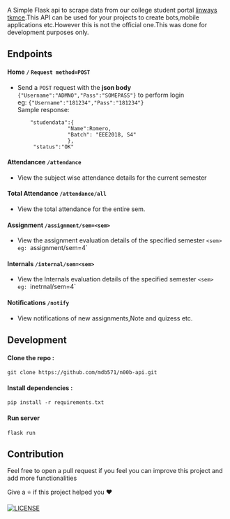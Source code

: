 
A Simple Flask api to scrape data from our college student portal [linways tkmce](https://tkmce.linways.com).This API can be used for your projects to create bots,mobile applications etc.However this is not the official one.This was done for development purposes only.

## Endpoints

#### Home `/` `Request method=POST`
  - Send a `POST` request with the **json body** `{"Username":"ADMNO","Pass":"SOMEPASS"}` to perform login</br>
    eg: `{"Username":"181234","Pass":"181234"}` </br>
    Sample response:
    ```{
        "studendata":{
                    "Name":Romero, 
                    "Batch": "EEE2018, S4"
                    },
         "status":"OK"
#### Attendancee `/attendance`
  - View the subject wise attendance details for the current semester
#### Total Attendance `/attendance/all`
  - View the total attendance for the entire sem.
#### Assignment `/assignment/sem=<sem>`
  - View the assignment evaluation details of the specified semester `<sem>  
    eg: `assignment/sem=4`
#### Internals `/internal/sem=<sem>`
  - View the Internals evaluation details of the specified semester `<sem>  
    eg: `inetrnal/sem=4`
#### Notifications `/notify`
  - View notifications of new assignments,Note and quizess etc.
    


## Development

#### Clone the repo : 

`git clone https://github.com/mdb571/n00b-api.git`

#### Install dependencies :

`pip install -r requirements.txt`

#### Run server

`flask run`

## Contribution
 
 Feel free to open a pull request if you feel you can improve this project and add more functionalities
 
Give a ⭐ if this project helped you ❤️

<a href="https://github.com/mdb571/n00b-api/blob/master/LICENSE">
    <img src="https://img.shields.io/github/license/mdb571/n00b-api?style=flat-square" alt="LICENSE" />
  </a>
  
